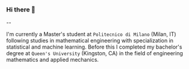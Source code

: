 ### Hi there 👋
--

I'm currently a Master's student at `Politecnico di Milano` (Milan, IT) following studies in mathematical engineering with specialization in statistical and machine learning.  Before this I completed my bachelor's degree at `Queen's University` (Kingston, CA) in the field of engineering mathematics and applied mechanics. 



<!--
**nnethercott/nnethercott** is a ✨ _special_ ✨ repository because its `README.md` (this file) appears on your GitHub profile.

Here are some ideas to get you started:

- 🔭 I’m currently working on ...
- 🌱 I’m currently learning ...
- 👯 I’m looking to collaborate on ...
- 🤔 I’m looking for help with ...
- 💬 Ask me about ...
- 📫 How to reach me: ...
- 😄 Pronouns: ...
- ⚡ Fun fact: ...
-->
